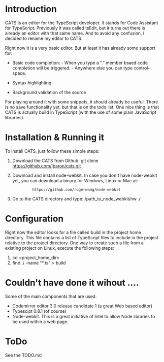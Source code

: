 Introduction
============
CATS is an editor for the TypeScript developer. It stands for Code Assistant for TypeScript. Previously it was called tsEdit, but it turns out there is already an editor with that same name. And to avoid any confusion, I decided to rename my editor to CATS.

Right now it is a very basic editor. But at least it has already some support for:

- Basic code completion: 
	  - When you type a "." member bsaed code completion will be triggered.
	  - Anywhere else you can type control-space. 

- Syntax highlighting

- Background validation of the source

For playing around it with some snippets, it should already be useful. There is no save functionality yet, but that is on the todo list. One nice thing is that CATS is actually build in TypeScript (with the use of some plain JavaScript libraries).


Installation & Running it
=========================
To install CATS, just follow these simple steps:

1. Download the CATS from Github: git clone https://github.com/jbaron/cats.git

2. Download and install node-webkit. In case you don't have node-webkit yet, you can download a binary for Windows, Linux or Mac at:
     
     			https://github.com/rogerwang/node-webkit


3. Go to the CATS directory and type: /path_to_node_webkit/nw ./
   

Configuration
=============
Right now the editor looks for a file called build in the project home directory. This file contains a list of TypeScript files to include in the project relative to the project directory. One way to create such a file from a existing project on Linux, execute the following steps:

1. cd <project_home_dir>
2. find ./ -name "*.ts" > build



Couldn't have done it wihout ....
==========================================
Some of the main components that are used:

- Codemirror editor 3.0 release candidate 1 (a great Web based editor)
- Typescipt 0.8.1 (of course)
- Node-webkit. This is a great initiative of Intel to allow Node libraries to be used within a web page.


ToDo
====
See the TODO.md

